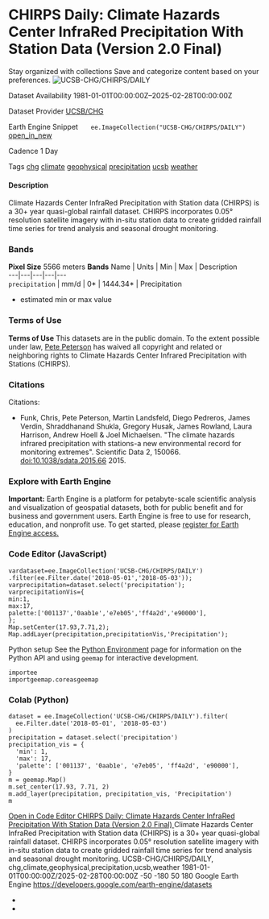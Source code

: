  
#  CHIRPS Daily: Climate Hazards Center InfraRed Precipitation With Station Data (Version 2.0 Final) 
Stay organized with collections  Save and categorize content based on your preferences. 
![UCSB-CHG/CHIRPS/DAILY](https://developers.google.com/earth-engine/datasets/images/UCSB-CHG/UCSB-CHG_CHIRPS_DAILY_sample.png) 

Dataset Availability
    1981-01-01T00:00:00Z–2025-02-28T00:00:00Z 

Dataset Provider
     [ UCSB/CHG ](https://chc.ucsb.edu/data/chirps) 

Earth Engine Snippet
     `    ee.ImageCollection("UCSB-CHG/CHIRPS/DAILY")   ` [ open_in_new ](https://code.earthengine.google.com/?scriptPath=Examples:Datasets/UCSB-CHG/UCSB-CHG_CHIRPS_DAILY) 

Cadence
    1 Day 

Tags
     [chg](https://developers.google.com/earth-engine/datasets/tags/chg) [climate](https://developers.google.com/earth-engine/datasets/tags/climate) [geophysical](https://developers.google.com/earth-engine/datasets/tags/geophysical) [precipitation](https://developers.google.com/earth-engine/datasets/tags/precipitation) [ucsb](https://developers.google.com/earth-engine/datasets/tags/ucsb) [weather](https://developers.google.com/earth-engine/datasets/tags/weather)
#### Description
Climate Hazards Center InfraRed Precipitation with Station data (CHIRPS) is a 30+ year quasi-global rainfall dataset. CHIRPS incorporates 0.05° resolution satellite imagery with in-situ station data to create gridded rainfall time series for trend analysis and seasonal drought monitoring.
### Bands
**Pixel Size** 5566 meters 
**Bands**
Name | Units | Min | Max | Description  
---|---|---|---|---  
`precipitation` | mm/d |  0*  |  1444.34*  | Precipitation  
* estimated min or max value 
### Terms of Use
**Terms of Use**
This datasets are in the public domain. To the extent possible under law, [Pete Peterson](https://chc.ucsb.edu/people/pete-peterson) has waived all copyright and related or neighboring rights to Climate Hazards Center Infrared Precipitation with Stations (CHIRPS).
### Citations
Citations:
  * Funk, Chris, Pete Peterson, Martin Landsfeld, Diego Pedreros, James Verdin, Shraddhanand Shukla, Gregory Husak, James Rowland, Laura Harrison, Andrew Hoell & Joel Michaelsen. "The climate hazards infrared precipitation with stations-a new environmental record for monitoring extremes". Scientific Data 2, 150066. [doi:10.1038/sdata.2015.66](https://doi.org/10.1038/sdata.2015.66) 2015.


### Explore with Earth Engine
**Important:** Earth Engine is a platform for petabyte-scale scientific analysis and visualization of geospatial datasets, both for public benefit and for business and government users. Earth Engine is free to use for research, education, and nonprofit use. To get started, please [register for Earth Engine access.](https://console.cloud.google.com/earth-engine)
### Code Editor (JavaScript)
```
vardataset=ee.ImageCollection('UCSB-CHG/CHIRPS/DAILY')
.filter(ee.Filter.date('2018-05-01','2018-05-03'));
varprecipitation=dataset.select('precipitation');
varprecipitationVis={
min:1,
max:17,
palette:['001137','0aab1e','e7eb05','ff4a2d','e90000'],
};
Map.setCenter(17.93,7.71,2);
Map.addLayer(precipitation,precipitationVis,'Precipitation');
```

Python setup
See the [ Python Environment](https://developers.google.com/earth-engine/guides/python_install) page for information on the Python API and using `geemap` for interactive development.
```
importee
importgeemap.coreasgeemap
```

### Colab (Python)
```
dataset = ee.ImageCollection('UCSB-CHG/CHIRPS/DAILY').filter(
  ee.Filter.date('2018-05-01', '2018-05-03')
)
precipitation = dataset.select('precipitation')
precipitation_vis = {
  'min': 1,
  'max': 17,
  'palette': ['001137', '0aab1e', 'e7eb05', 'ff4a2d', 'e90000'],
}
m = geemap.Map()
m.set_center(17.93, 7.71, 2)
m.add_layer(precipitation, precipitation_vis, 'Precipitation')
m
```
[ Open in Code Editor ](https://code.earthengine.google.com/?scriptPath=Examples:Datasets/UCSB-CHG/UCSB-CHG_CHIRPS_DAILY)
[ CHIRPS Daily: Climate Hazards Center InfraRed Precipitation With Station Data (Version 2.0 Final) ](https://developers.google.com/earth-engine/datasets/catalog/UCSB-CHG_CHIRPS_DAILY)
Climate Hazards Center InfraRed Precipitation with Station data (CHIRPS) is a 30+ year quasi-global rainfall dataset. CHIRPS incorporates 0.05° resolution satellite imagery with in-situ station data to create gridded rainfall time series for trend analysis and seasonal drought monitoring.
UCSB-CHG/CHIRPS/DAILY, chg,climate,geophysical,precipitation,ucsb,weather 
1981-01-01T00:00:00Z/2025-02-28T00:00:00Z
-50 -180 50 180 
Google Earth Engine
https://developers.google.com/earth-engine/datasets
  * [ ](https://doi.org/https://chc.ucsb.edu/data/chirps)
  * [ ](https://doi.org/https://developers.google.com/earth-engine/datasets/catalog/UCSB-CHG_CHIRPS_DAILY)


